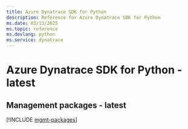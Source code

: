 ```yaml
---
title: Azure Dynatrace SDK for Python
description: Reference for Azure Dynatrace SDK for Python
ms.date: 03/13/2025
ms.topic: reference
ms.devlang: python
ms.service: dynatrace
---
```

# Azure Dynatrace SDK for Python - latest

## Management packages - latest
[!INCLUDE [mgmt-packages](dynatrace-mgmt-index.md)]